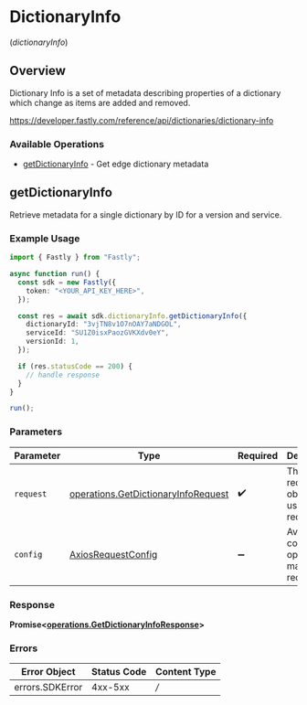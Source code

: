 # DictionaryInfo
(*dictionaryInfo*)

## Overview

Dictionary Info is a set of metadata describing properties of a dictionary which change as items are added and removed.

<https://developer.fastly.com/reference/api/dictionaries/dictionary-info>
### Available Operations

* [getDictionaryInfo](#getdictionaryinfo) - Get edge dictionary metadata

## getDictionaryInfo

Retrieve metadata for a single dictionary by ID for a version and service.

### Example Usage

```typescript
import { Fastly } from "Fastly";

async function run() {
  const sdk = new Fastly({
    token: "<YOUR_API_KEY_HERE>",
  });

  const res = await sdk.dictionaryInfo.getDictionaryInfo({
    dictionaryId: "3vjTN8v1O7nOAY7aNDGOL",
    serviceId: "SU1Z0isxPaozGVKXdv0eY",
    versionId: 1,
  });

  if (res.statusCode == 200) {
    // handle response
  }
}

run();
```

### Parameters

| Parameter                                                                                      | Type                                                                                           | Required                                                                                       | Description                                                                                    |
| ---------------------------------------------------------------------------------------------- | ---------------------------------------------------------------------------------------------- | ---------------------------------------------------------------------------------------------- | ---------------------------------------------------------------------------------------------- |
| `request`                                                                                      | [operations.GetDictionaryInfoRequest](../../sdk/models/operations/getdictionaryinforequest.md) | :heavy_check_mark:                                                                             | The request object to use for the request.                                                     |
| `config`                                                                                       | [AxiosRequestConfig](https://axios-http.com/docs/req_config)                                   | :heavy_minus_sign:                                                                             | Available config options for making requests.                                                  |


### Response

**Promise<[operations.GetDictionaryInfoResponse](../../sdk/models/operations/getdictionaryinforesponse.md)>**
### Errors

| Error Object    | Status Code     | Content Type    |
| --------------- | --------------- | --------------- |
| errors.SDKError | 4xx-5xx         | */*             |

